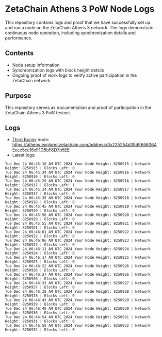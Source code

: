 # ZetaChain Athens 3 PoW Node Logs
This repository contains logs and proof that we have successfully set up and run a node on the ZetaChain Athens 3 network. The logs demonstrate continuous node operation, including synchronization details and performance.

## Contents
- Node setup information
- Synchronization logs with block height details
- Ongoing proof of work logs to verify active participation in the ZetaChain network

## Purpose
This repository serves as documentation and proof of participation in the ZetaChain Athens 3 PoW testnet.

## Logs

- [Third Bunny](https://thirdbunny.xyz/) node: https://athens.explorer.zetachain.com/address/0x225254d35dE666064Eccc5ce16eF1D8bF8D7b5EE
- Latest logs:
```
Tue Dec 24 06:45:18 AM UTC 2024 Your Node Height: 8250915 | Network Height: 8250915 | Blocks Left: 0
Tue Dec 24 06:45:24 AM UTC 2024 Your Node Height: 8250916 | Network Height: 8250916 | Blocks Left: 0
Tue Dec 24 06:45:29 AM UTC 2024 Your Node Height: 8250916 | Network Height: 8250917 | Blocks Left: 1
Tue Dec 24 06:45:34 AM UTC 2024 Your Node Height: 8250917 | Network Height: 8250917 | Blocks Left: 0
Tue Dec 24 06:45:39 AM UTC 2024 Your Node Height: 8250918 | Network Height: 8250918 | Blocks Left: 0
Tue Dec 24 06:45:45 AM UTC 2024 Your Node Height: 8250919 | Network Height: 8250919 | Blocks Left: 0
Tue Dec 24 06:45:50 AM UTC 2024 Your Node Height: 8250920 | Network Height: 8250920 | Blocks Left: 0
Tue Dec 24 06:45:55 AM UTC 2024 Your Node Height: 8250921 | Network Height: 8250921 | Blocks Left: 0
Tue Dec 24 06:46:01 AM UTC 2024 Your Node Height: 8250922 | Network Height: 8250922 | Blocks Left: 0
Tue Dec 24 06:46:06 AM UTC 2024 Your Node Height: 8250923 | Network Height: 8250923 | Blocks Left: 0
Tue Dec 24 06:46:11 AM UTC 2024 Your Node Height: 8250924 | Network Height: 8250924 | Blocks Left: 0
Tue Dec 24 06:46:17 AM UTC 2024 Your Node Height: 8250925 | Network Height: 8250925 | Blocks Left: 0
Tue Dec 24 06:46:22 AM UTC 2024 Your Node Height: 8250926 | Network Height: 8250926 | Blocks Left: 0
Tue Dec 24 06:46:27 AM UTC 2024 Your Node Height: 8250926 | Network Height: 8250926 | Blocks Left: 0
Tue Dec 24 06:46:33 AM UTC 2024 Your Node Height: 8250927 | Network Height: 8250927 | Blocks Left: 0
Tue Dec 24 06:46:38 AM UTC 2024 Your Node Height: 8250928 | Network Height: 8250928 | Blocks Left: 0
Tue Dec 24 06:46:43 AM UTC 2024 Your Node Height: 8250929 | Network Height: 8250929 | Blocks Left: 0
Tue Dec 24 06:46:49 AM UTC 2024 Your Node Height: 8250930 | Network Height: 8250930 | Blocks Left: 0
Tue Dec 24 06:46:54 AM UTC 2024 Your Node Height: 8250931 | Network Height: 8250931 | Blocks Left: 0
Tue Dec 24 06:46:59 AM UTC 2024 Your Node Height: 8250932 | Network Height: 8250932 | Blocks Left: 0
```
